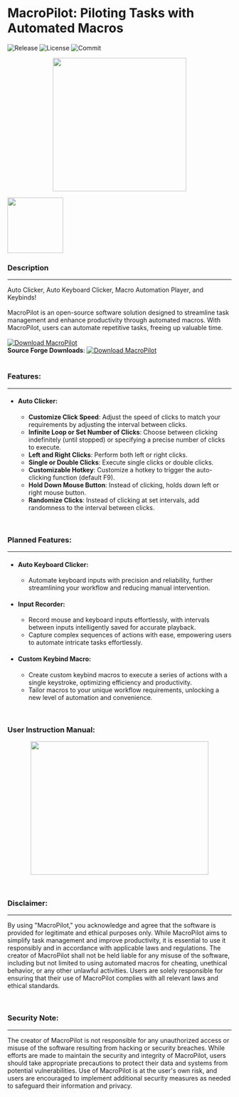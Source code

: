 # MacroPilot: Piloting Tasks with Automated Macros
![Release](https://img.shields.io/github/v/release/shiahalan/MacroPilot
)  ![License](https://img.shields.io/github/license/shiahalan/MacroPilot)  ![Commit](https://img.shields.io/github/last-commit/shiahalan/MacroPilot)

<p align="center">
  <img width="300" height="300" src="https://github.com/shiahalan/MacroPilot/assets/102575877/69e16844-9785-4efe-9265-44e2bdae06bc">
</p>
<p align="left">
  <img width="125" height="125" src="https://github.com/shiahalan/MacroPilot/assets/102575877/5235a4f9-1e1c-40bd-a359-d98cc811b697">
</p>

### Description
-----
Auto Clicker, Auto Keyboard Clicker, Macro Automation Player, and Keybinds!
<br><br>
MacroPilot is an open-source software solution designed to streamline task management and enhance productivity through automated macros. With MacroPilot, users can automate repetitive tasks, freeing up valuable time.
<br><br>
[![Download MacroPilot](https://a.fsdn.com/con/app/sf-download-button)](https://sourceforge.net/projects/macropilot/files/latest/download)
<br>
 **Source Forge Downloads**: [![Download MacroPilot](https://img.shields.io/sourceforge/dt/macropilot.svg)](https://sourceforge.net/projects/macropilot/files/latest/download)
 <br>
<br>

### Features:
-----
- #### Auto Clicker:
  - **Customize Click Speed**: Adjust the speed of clicks to match your requirements by adjusting the interval between clicks.
  - **Infinite Loop or Set Number of Clicks**: Choose between clicking indefinitely (until stopped) or specifying a precise number of clicks to execute.
  - **Left and Right Clicks**: Perform both left or right clicks.
  - **Single or Double Clicks**: Execute single clicks or double clicks.
  - **Customizable Hotkey**: Customize a hotkey to trigger the auto-clicking function (default F9).
  - **Hold Down Mouse Button**: Instead of clicking, holds down left or right mouse button.
  - **Randomize Clicks**: Instead of clicking at set intervals, add randomness to the interval between clicks.

<br>

### Planned Features:
-----
- #### Auto Keyboard Clicker:
    - Automate keyboard inputs with precision and reliability, further streamlining your workflow and reducing manual intervention.

- #### Input Recorder:
    - Record mouse and keyboard inputs effortlessly, with intervals between inputs intelligently saved for accurate playback.
    - Capture complex sequences of actions with ease, empowering users to automate intricate tasks effortlessly.

- #### Custom Keybind Macro:
    - Create custom keybind macros to execute a series of actions with a single keystroke, optimizing efficiency and productivity.
    - Tailor macros to your unique workflow requirements, unlocking a new level of automation and convenience.


<br>

### User Instruction Manual:

<p align="center">
  <img width="400" height="300" src="https://github.com/shiahalan/MacroPilot/assets/102575877/1c837d3c-ca03-43c1-91fa-b193c536aff2">
</p>


<br>

### Disclaimer:
-----
By using "MacroPilot," you acknowledge and agree that the software is provided for legitimate and ethical purposes only. While MacroPilot aims to simplify task management and improve productivity, it is essential to use it responsibly and in accordance with applicable laws and regulations. The creator of MacroPilot shall not be held liable for any misuse of the software, including but not limited to using automated macros for cheating, unethical behavior, or any other unlawful activities. Users are solely responsible for ensuring that their use of MacroPilot complies with all relevant laws and ethical standards.

<br>

### Security Note: 
-----
The creator of MacroPilot is not responsible for any unauthorized access or misuse of the software resulting from hacking or security breaches. While efforts are made to maintain the security and integrity of MacroPilot, users should take appropriate precautions to protect their data and systems from potential vulnerabilities. Use of MacroPilot is at the user's own risk, and users are encouraged to implement additional security measures as needed to safeguard their information and privacy.




